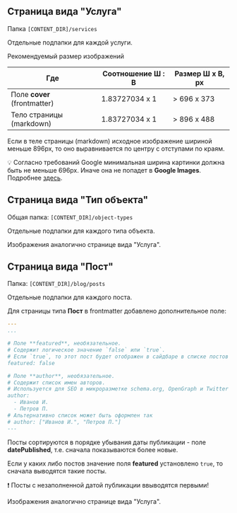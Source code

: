 ## Страница вида "Услуга"

Папка `[CONTENT_DIR]/services`

Отдельные подпапки для каждой услуги.

Рекомендуемый размер изображений

|  Где                         | Соотношение Ш : В    | Размер Ш x В, px
| ---                          | ---                  | ---
| Поле **cover** (frontmatter) |   1.83727034 x 1     | > 696 x 373
| Тело страницы (markdown)     |   1.83727034 x 1     | > 896 x 488


Если в теле страницы (markdown) исходное изображение шириной меньше 896px, то оно выравнивается по центру с отступами по краям.


:bulb: Согласно требований Google минимальная ширина картинки должна быть не меньше 696px. Иначе она не попадет в **Google Images**. Подробнее [здесь](https://developers.google.com/search/docs/advanced/guidelines/google-images?hl=ru).

## Страница вида "Тип объекта"

Общая папка: `[CONTENT_DIR]/object-types`

Отдельные подпапки для каждого типа объекта.  


Изображения аналогично странице вида "Услуга".

## Страница вида "Пост"

Папка: `[CONTENT_DIR]/blog/posts`

Отдельные подпапки для каждого поста.


Для страницы типа **Пост** в frontmatter добавлено дополнительное поле:

```yaml
---
...

# Поле **featured**, необязательное. 
# Содержит логическое значение `false` или `true`. 
# Если `true`, то этот пост будет отображен в сайдбаре в списке постов
featured: false

# Поле **author**, необязательное.
# Содержит список имен авторов. 
# Используется для SEO в микроразметке schema.org, OpenGraph и Twitter Card
author: 
  - Иванов И.
  - Петров П.
# Альтернативно список может быть оформлен так
# author: ["Иванов И.", "Петров П."]
---
```

Посты сортируются в порядке убывания даты публикации - поле **datePublished**, т.е. сначала показываются более новые.

Если у каких либо постов значение поля **featured** установлено `true`, то сначала выводятся такие посты.

:exclamation: Посты с незаполненной датой публикации ввыводятся первыми!

Изображения аналогично странице вида "Услуга".
